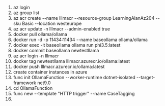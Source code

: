 
1. az login
2. az group list
3. az acr create --name lllmacr --resource-group LearningAlanAz204 --sku Basic --location westeurope
4. az acr update -n lllmacr --admin-enabled true
5. docker pull ollama/ollama
6. docker run -d -p 11434:11434 --name baseollama ollama/ollama
7. docker exec -it baseollama ollama run phi3.5:latest
8. docker commit baseollama newtestllama
9. az acr login -n lllmacr
10. docker tag newtestllama lllmacr.azurecr.io/ollama:latest
11. docker push lllmacr.azurecr.io/ollama:latest
12. create container instances in azure
13. func init OllamaFunction --worker-runtime dotnet-isolated --target-framework net9.0
14. cd OllamaFunction
15. func new --template "HTTP trigger" --name CaseTagging
16. 

